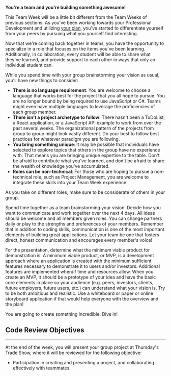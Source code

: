 **You're a team and you're building something awesome!**


This Team Week will be a little bit different from the Team Weeks of previous sections. As you've been working towards your Professional Development and utilizing [your plan](/capstone/capstone-week-1/professional-development---planning), you've started to differentiate yourself from your peers by pursuing what you yourself find interesting.


Now that we're coming back together in teams, you have the opportunity to specialize in a role that focuses on the items you've been learning. Additionally, in collaboration, every student will be able to share what they've learned, and provide support to each other in ways that only an individual student can.


While you spend time with your group brainstorming your vision as usual, you'll have new things to consider:


- **There is no language requirement**: You are welcome to choose a language that works best for the project that you all hope to pursue. You are no longer bound by being required to use JavaScript or C#. Teams might even have multiple languages to leverage the proficiencies of each group member.
- **There isn't a project archetype to follow**: There hasn't been a ToDoList, a React application, or a JavaScript API example to work from over the past several weeks. The organizational pattern of the projects from group to group might look vastly different. Do your best to follow best practices for whatever paradigm you are following.
- **You bring something unique**: It may be possible that individuals have selected to explore topics that others in the group have no experience with. That means you are bringing unique expertise to the table. Don't be afraid to contribute what you've learned, and don't be afraid to share the wealth of knowledge you've accumulated.
- **Roles can be non-technical**: For those who are hoping to pursue a non-technical role, such as Project Management, you are welcome to integrate these skills into your Team Week experience.


As you take on different roles, make sure to be considerate of others in your group.


Spend time together as a team brainstorming your vision. Decide how you want to communicate and work together over the next 4 days. All ideas should be welcome and all members given roles. You can change partners daily or play to the strengths and preferences of your members. Remember that in addition to coding skills, communication is one of the most important elements of building great applications. Let your team be one that fosters direct, honest communication and encourages every member's voice!


For the presentation, determine what the minimum viable product for demonstration is. A minimum viable product, or MVP, is a development approach where an application is created with the minimum sufficient features necessary to demonstrate it to users and/or investors. Additional features are implemented when/if time and resources allow. When you create an MVP, it should be a prototype of your idea and have the basic core elements in place so your audience (e.g. peers, investors, clients, future employers, future users, etc.) can understand what your vision is. Try to be both ambitious and realistic. Use a whiteboard or paper or online storyboard application if that would help everyone with the overview and the plan!


You are going to create something incredible. Dive in!


## Code Review Objectives
---


At the end of the week, you will present your group project at Thursday's Trade Show, where it will be reviewed for the following objective:


* Participation in creating and presenting a project, and collaborating effectively with teammates.





